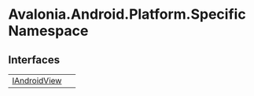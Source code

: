 # Avalonia.Android.Platform.Specific Namespace






## Interfaces
<table>
<tr>
<td><a href="T_Avalonia_Android_Platform_Specific_IAndroidView">IAndroidView</a></td>
<td> </td>
</tr>
</table>